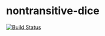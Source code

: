 nontransitive-dice
==================

[![Build Status](https://travis-ci.org/davidchall/nontransitive-dice.png?branch=master)](https://travis-ci.org/davidchall/nontransitive-dice)
